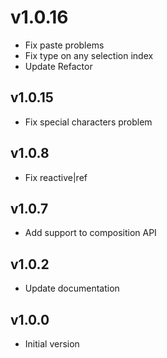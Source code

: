 # v1.0.16

- Fix paste problems
- Fix type on any selection index
- Update Refactor

## v1.0.15

- Fix special characters problem

## v1.0.8

- Fix reactive|ref

## v1.0.7

- Add support to composition API

## v1.0.2

- Update documentation

## v1.0.0

- Initial version
